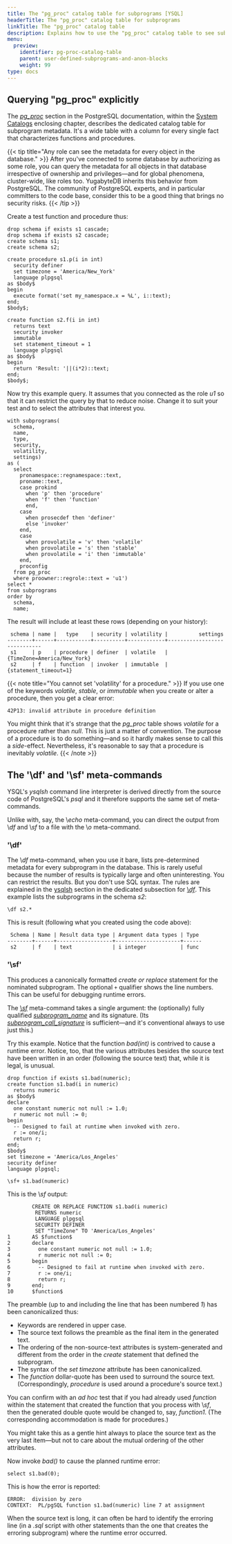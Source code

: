 ```yaml
---
title: The "pg_proc" catalog table for subprograms [YSQL]
headerTitle: The "pg_proc" catalog table for subprograms
linkTitle: The "pg_proc" catalog table
description: Explains how to use the "pg_proc" catalog table to see subprogram metadata [YSQL].
menu:
  preview:
    identifier: pg-proc-catalog-table
    parent: user-defined-subprograms-and-anon-blocks
    weight: 99
type: docs
---
```


## Querying "pg_proc" explicitly

The [_pg_proc_](https://www.postgresql.org/docs/11/catalog-pg-proc.html) section in the PostgreSQL documentation, within the [System Catalogs](https://www.postgresql.org/docs/11/catalogs.html) enclosing chapter, describes the dedicated catalog table for subprogram metadata. It's a wide table with a column for every single fact that characterizes functions and procedures.

{{< tip title="Any role can see the metadata for every object in the database." >}}
After you've connected to some database by authorizing as some role, you can query the metadata for all objects in that database irrespective of ownership and privileges—and for global phenomena, cluster-wide, like roles too. YugabyteDB inherits this behavior from PostgreSQL. The community of PostgreSQL experts, and in particular committers to the code base, consider this to be a good thing that brings no security risks.
{{< /tip >}}

Create a test function and procedure thus:

```plpgsql
drop schema if exists s1 cascade;
drop schema if exists s2 cascade;
create schema s1;
create schema s2;

create procedure s1.p(i in int)
  security definer
  set timezone = 'America/New_York'
  language plpgsql
as $body$
begin
  execute format('set my_namespace.x = %L', i::text);
end;
$body$;

create function s2.f(i in int)
  returns text
  security invoker
  immutable
  set statement_timeout = 1
  language plpgsql
as $body$
begin
  return 'Result: '||(i*2)::text;
end;
$body$;
```

Now try this example query. It assumes that you connected as the role _u1_ so that it can restrict the query by that to reduce noise. Change it to suit your test and to select the attributes that interest you.

```plpgsql
with subprograms(
  schema,
  name,
  type,
  security,
  volatility,
  settings)
as (
  select
    pronamespace::regnamespace::text,
    proname::text,
    case prokind
      when 'p' then 'procedure'
      when 'f' then 'function'
      end,
    case
      when prosecdef then 'definer'
      else 'invoker'
    end,
    case
      when provolatile = 'v' then 'volatile'
      when provolatile = 's' then 'stable'
      when provolatile = 'i' then 'immutable'
    end,
    proconfig
  from pg_proc
  where proowner::regrole::text = 'u1')
select *
from subprograms
order by
  schema,
  name;
```

The result will include at least these rows (depending on your history):

```output
 schema | name |   type    | security | volatility |          settings
--------+------+-----------+----------+------------+-----------------------------
 s1     | p    | procedure | definer  | volatile   | {TimeZone=America/New_York}
 s2     | f    | function  | invoker  | immutable  | {statement_timeout=1}
```

{{< note title="You cannot set 'volatility' for a procedure." >}}
If you use one of the keywords _volatile_, _stable_, or _immutable_ when you create or alter a procedure, then you get a clear error:

```output
42P13: invalid attribute in procedure definition
```

You might think that it's strange that the _pg_proc_ table shows _volatile_ for a procedure rather than _null_. This is just a matter of convention. The purpose of a procedure is to do something—and so it hardly makes sense to call this a _side_-effect. Nevertheless, it's reasonable to say that a procedure is inevitably _volatile_.
{{< /note >}}

## The '\df' and '\sf' meta-commands

YSQL's _ysqlsh_ command line interpreter is derived directly from the source code of PostgreSQL's _psql_ and it therefore supports the same set of meta-commands.

Unlike with, say, the \\_echo_ meta-command, you can direct the output from \\_df_ and \\_sf_ to a file with the \\_o_ meta-command.

### '\df'

The \\_df_ meta-command, when you use it bare, lists pre-determined metadata for every subprogram in the database. This is rarely useful because the number of results is typically large and often uninteresting. You can restrict the results. But you don't use SQL syntax. The rules are explained in the [ysqlsh](../../../../admin/ysqlsh/) section in the dedicated subsection for [\\_df_](../../../../admin/ysqlsh-meta-commands/#df-antws-pattern-patterns). This example lists the subprograms in the schema _s2_:

```plpgsql
\df s2.*
```

This is result (following what you created using the code above):

```output
 Schema | Name | Result data type | Argument data types | Type
--------+------+------------------+---------------------+------
 s2     | f    | text             | i integer           | func
```

### '\sf'

This produces a canonically formatted _create or replace_ statement for the nominated subprogram. The optional `+` qualifier shows the line numbers. This can be useful for debugging runtime errors.

The [\\_sf_](../../../../admin/ysqlsh-meta-commands/#sf-function-description) meta-command takes a single argument: the (optionally) fully qualified _[subprogram_name](../../../../api/ysql/syntax_resources/grammar_diagrams/#subprogram-name)_ and its signature. (Its [_subprogram_call_signature_](../../../../api/ysql/syntax_resources/grammar_diagrams/#subprogram-call-signature) is sufficient—and it's conventional always to use just this.)

Try this example. Notice that the function _bad(int)_ is contrived to cause a runtime error. Notice, too, that the various attributes besides the source text have been written in an order (following the source text)  that, while it is legal, is unusual.

```plpgsql
drop function if exists s1.bad(numeric);
create function s1.bad(i in numeric)
  returns numeric
as $body$
declare
  one constant numeric not null := 1.0;
  r numeric not null := 0;
begin
  -- Designed to fail at runtime when invoked with zero.
  r := one/i;
  return r;
end;
$body$
set timezone = 'America/Los_Angeles'
security definer
language plpgsql;

\sf+ s1.bad(numeric)
```

This is the \\_sf_ output:

```output
        CREATE OR REPLACE FUNCTION s1.bad(i numeric)
         RETURNS numeric
         LANGUAGE plpgsql
         SECURITY DEFINER
         SET "TimeZone" TO 'America/Los_Angeles'
1       AS $function$
2       declare
3         one constant numeric not null := 1.0;
4         r numeric not null := 0;
5       begin
6         -- Designed to fail at runtime when invoked with zero.
7         r := one/i;
8         return r;
9       end;
10      $function$
```

The preamble (up to and including the line that has been numbered _1_) has been canonicalized thus:

- Keywords are rendered in upper case.
- The source text follows the preamble as the final item in the generated text.
- The ordering of the non-source-text attributes is system-generated and different from the order in the _create_ statement that defined the subprogram.
- The syntax of the _set timezone_ attribute has been canonicalized.
- The _$function$_ dollar-quote has been used to surround the source text. (Correspondingly, _$procedure$_ is used around a procedure's source text.)

You can confirm with an _ad hoc_ test that if you had already used _$function$_ within the statement that created the function that you process with \\_sf_, then the generated double quote would be changed to, say, _$function1$_. (The corresponding accommodation is made for procedures.)

You might take this as a gentle hint always to place the source text as the very last item—but not to care about the mutual ordering of the other attributes.

Now invoke _bad()_ to cause the planned runtime error:

```plpgsql
select s1.bad(0);
```

This is how the error is reported:

```output
ERROR:  division by zero
CONTEXT:  PL/pgSQL function s1.bad(numeric) line 7 at assignment
```

When the source text is long, it can often be hard to identify the erroring line (in a _.sql_ script with other statements than the one that creates the erroring subprogram) where the runtime error occurred.
